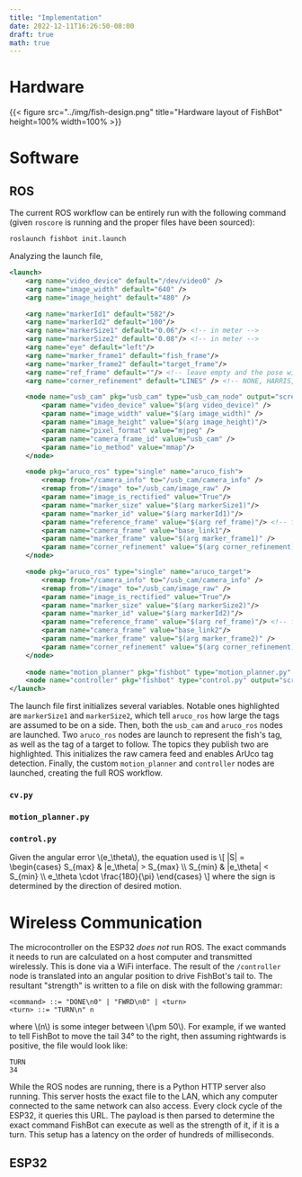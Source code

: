 ```yaml
---
title: "Implementation"
date: 2022-12-11T16:26:50-08:00
draft: true
math: true
---
```


# Hardware

{{< figure src="../img/fish-design.png" title="Hardware layout of FishBot" height=100% width=100% >}}

# Software

## ROS

The current ROS workflow can be entirely run with the following command (given `roscore` is running and the proper files have been sourced):
```bash
roslaunch fishbot init.launch
```
Analyzing the launch file,
```xml {hl_lines=["8-9", 33, 45]}
<launch>
    <arg name="video_device" default="/dev/video0" />
    <arg name="image_width" default="640" />
    <arg name="image_height" default="480" />

    <arg name="markerId1" default="582"/>
    <arg name="markerId2" default="100"/>
    <arg name="markerSize1" default="0.06"/> <!-- in meter -->
    <arg name="markerSize2" default="0.08"/> <!-- in meter -->
    <arg name="eye" default="left"/>
    <arg name="marker_frame1" default="fish_frame"/>
    <arg name="marker_frame2" default="target_frame"/>
    <arg name="ref_frame" default=""/> <!-- leave empty and the pose will be published wrt param parent_name -->
    <arg name="corner_refinement" default="LINES" /> <!-- NONE, HARRIS, LINES, SUBPIX -->

	<node name="usb_cam" pkg="usb_cam" type="usb_cam_node" output="screen" >
		<param name="video_device" value="$(arg video_device)" />
		<param name="image_width" value="$(arg image_width)" />
		<param name="image_height" value="$(arg image_height)"/>
		<param name="pixel_format" value="mjpeg" />
		<param name="camera_frame_id" value="usb_cam" />
		<param name="io_method" value="mmap"/>
	</node>

	<node pkg="aruco_ros" type="single" name="aruco_fish">
        <remap from="/camera_info" to="/usb_cam/camera_info" />
        <remap from="/image" to="/usb_cam/image_raw" />
        <param name="image_is_rectified" value="True"/>
        <param name="marker_size" value="$(arg markerSize1)"/>
        <param name="marker_id" value="$(arg markerId1)"/>
        <param name="reference_frame" value="$(arg ref_frame)"/> <!-- frame in which the marker pose will be refered -->
        <param name="camera_frame" value="base_link1"/>
        <param name="marker_frame" value="$(arg marker_frame1)" />
        <param name="corner_refinement" value="$(arg corner_refinement)" />
    </node>

    <node pkg="aruco_ros" type="single" name="aruco_target">
        <remap from="/camera_info" to="/usb_cam/camera_info" />
        <remap from="/image" to="/usb_cam/image_raw" />
        <param name="image_is_rectified" value="True"/>
        <param name="marker_size" value="$(arg markerSize2)"/>
        <param name="marker_id" value="$(arg markerId2)"/>
        <param name="reference_frame" value="$(arg ref_frame)"/> <!-- frame in which the marker pose will be refered -->
        <param name="camera_frame" value="base_link2"/>
        <param name="marker_frame" value="$(arg marker_frame2)" />
        <param name="corner_refinement" value="$(arg corner_refinement)" />
    </node>
    
    <node name="motion_planner" pkg="fishbot" type="motion_planner.py" output="screen" />
    <node name="controller" pkg="fishbot" type="control.py" output="screen" />
</launch>
```
The launch file first initializes several variables.
Notable ones highlighted are `markerSize1` and `markerSize2`, which tell `aruco_ros` how large the tags are assumed to be on a side.
Then, both the `usb_cam` and `aruco_ros` nodes are launched.
Two `aruco_ros` nodes are launch to represent the fish's tag, as well as the tag of a target to follow.
The topics they publish two are highlighted.
This initializes the raw camera feed and enables ArUco tag detection.
Finally, the custom `motion_planner` and `controller` nodes are launched, creating the full ROS workflow.

### `cv.py`

### `motion_planner.py`

### `control.py`

Given the angular error \\(e_\theta\\), the equation used is
\\[
    |S| =
    \begin{cases}
        S_{max} & |e_\theta| > S_{max} \\\\
        S_{min} & |e_\theta| < S_{min} \\\\
        e_\theta \cdot \frac{180}{\pi}
    \end{cases}
\\]
where the sign is determined by the direction of desired motion.
<!-- logistic map stuff -->

# Wireless Communication

The microcontroller on the ESP32 _does not_ run ROS.
The exact commands it needs to run are calculated on a host computer and transmitted wirelessly.
This is done via a WiFi interface.
The result of the `/controller` node is translated into an angular position to drive FishBot's tail to.
The resultant "strength" is written to a file on disk with the following grammar:
```bnf
<command> ::= "DONE\n0" | "FWRD\n0" | <turn>
<turn> ::= "TURN\n" n
```
where \\(n\\) is some integer between \\(\pm 50\\).
For example, if we wanted to tell FishBot to move the tail 34° to the right, then assuming rightwards is positive, the file would look like:
```
TURN
34
```
While the ROS nodes are running, there is a Python HTTP server also running.
This server hosts the exact file to the LAN, which any computer connected to the same network can also access.
Every clock cycle of the ESP32, it queries this URL.
The payload is then parsed to determine the exact command FishBot can execute as well as the strength of it, if it is a turn.
This setup has a latency on the order of hundreds of milliseconds.


## ESP32
